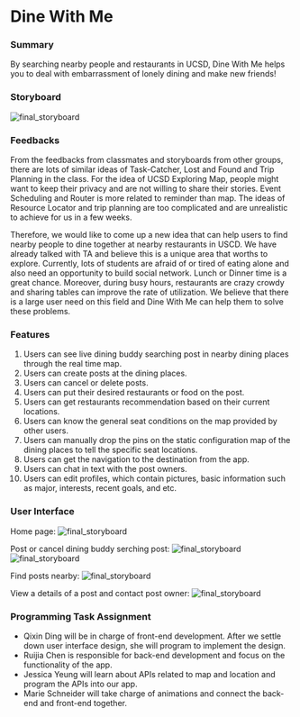 # Dine With Me

### Summary
By searching nearby people and restaurants in UCSD, Dine With Me helps you to deal with embarrassment of lonely dining and make new friends!

### Storyboard
![final_storyboard](https://github.com/dingqixin/chicas/blob/storyboards/img/storyboards/final_storyboard1.jpg)

### Feedbacks
From the feedbacks from classmates and storyboards from other groups, there are lots of similar ideas of Task-Catcher, Lost and Found and Trip Planning in the class. For the idea of UCSD Exploring Map, people might want to keep their privacy and are not willing to share their stories. Event Scheduling and Router is more related to reminder than map. The ideas of Resource Locator and trip planning are too complicated and are unrealistic to achieve for us in a few weeks. 

Therefore, we would like to come up a new idea that can help users to find nearby people to dine together at nearby restaurants in USCD. We have already talked with TA and believe this is a unique area that worths to explore. Currently, lots of students are afraid of or tired of eating alone and also need an opportunity to build social network. Lunch or Dinner time is a great chance. Moreover, during busy hours, restaurants are crazy crowdy and sharing tables can improve the rate of utilization. We believe that there is a large user need on this field and Dine With Me can help them to solve these problems.

### Features
1. Users can see live dining buddy searching post in nearby dining places through the real time map. 
2. Users can create posts at the dining places.
3. Users can cancel or delete posts. 
4. Users can put their desired restaurants or food on the post. 
5. Users can get restaurants recommendation based on their current locations. 
6. Users can know the general seat conditions on the map provided by other users. 
7. Users can manually drop the pins on the static configuration map of the dining places to tell the specific seat locations. 
8. Users can get the navigation to the destination from the app. 
9. Users can chat in text with the post owners. 
10. Users can edit profiles, which contain pictures, basic information such as major, interests, recent goals, and etc. 

### User Interface
Home page:
![final_storyboard](https://github.com/dingqixin/chicas/blob/storyboards/img/storyboards/ui4.jpg)

Post or cancel dining buddy serching post:
![final_storyboard](https://github.com/dingqixin/chicas/blob/storyboards/img/storyboards/ui3.jpg)
![final_storyboard](https://github.com/dingqixin/chicas/blob/storyboards/img/storyboards/ui2.jpg)

Find posts nearby:
![final_storyboard](https://github.com/dingqixin/chicas/blob/storyboards/img/storyboards/ui1.jpg)

View a details of a post and contact post owner:
![final_storyboard](https://github.com/dingqixin/chicas/blob/storyboards/img/storyboards/ui5.jpg)

### Programming Task Assignment
* Qixin Ding will be in charge of front-end development. After we settle down user interface design, she will program to implement the design. 
* Ruijia Chen is responsible for back-end development and focus on the functionality of the app. 
* Jessica Yeung will learn about APIs related to map and location and program the APIs into our app. 
* Marie Schneider will take charge of animations and connect the back-end and front-end together. 
